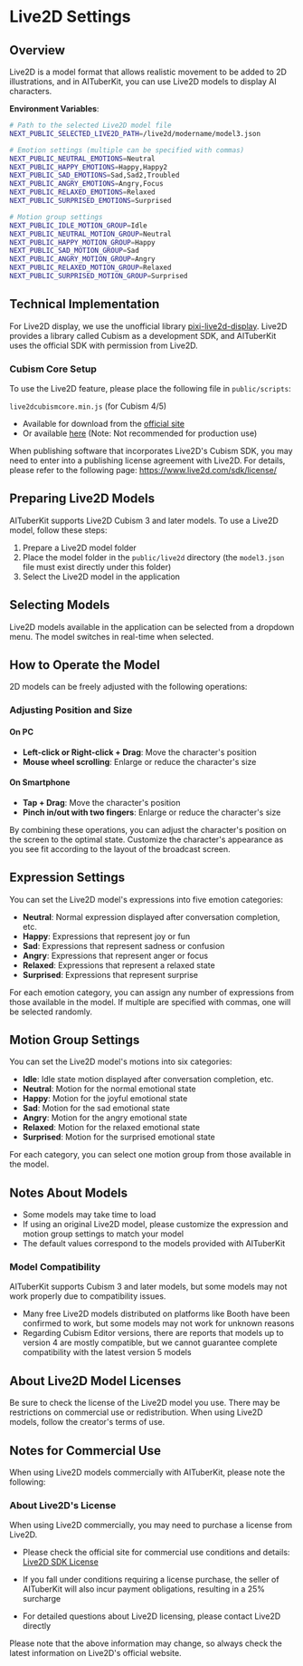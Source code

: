 # Live2D Settings

## Overview

Live2D is a model format that allows realistic movement to be added to 2D illustrations, and in AITuberKit, you can use Live2D models to display AI characters.

**Environment Variables**:

```bash
# Path to the selected Live2D model file
NEXT_PUBLIC_SELECTED_LIVE2D_PATH=/live2d/modername/model3.json

# Emotion settings (multiple can be specified with commas)
NEXT_PUBLIC_NEUTRAL_EMOTIONS=Neutral
NEXT_PUBLIC_HAPPY_EMOTIONS=Happy,Happy2
NEXT_PUBLIC_SAD_EMOTIONS=Sad,Sad2,Troubled
NEXT_PUBLIC_ANGRY_EMOTIONS=Angry,Focus
NEXT_PUBLIC_RELAXED_EMOTIONS=Relaxed
NEXT_PUBLIC_SURPRISED_EMOTIONS=Surprised

# Motion group settings
NEXT_PUBLIC_IDLE_MOTION_GROUP=Idle
NEXT_PUBLIC_NEUTRAL_MOTION_GROUP=Neutral
NEXT_PUBLIC_HAPPY_MOTION_GROUP=Happy
NEXT_PUBLIC_SAD_MOTION_GROUP=Sad
NEXT_PUBLIC_ANGRY_MOTION_GROUP=Angry
NEXT_PUBLIC_RELAXED_MOTION_GROUP=Relaxed
NEXT_PUBLIC_SURPRISED_MOTION_GROUP=Surprised
```

## Technical Implementation

For Live2D display, we use the unofficial library [pixi-live2d-display](https://github.com/RaSan147/pixi-live2d-display).
Live2D provides a library called Cubism as a development SDK, and AITuberKit uses the official SDK with permission from Live2D.

### Cubism Core Setup

To use the Live2D feature, please place the following file in `public/scripts`:

`live2dcubismcore.min.js` (for Cubism 4/5)

- Available for download from the [official site](https://www.live2d.com/sdk/download/web/)
- Or available [here](https://cubism.live2d.com/sdk-web/cubismcore/live2dcubismcore.min.js) (Note: Not recommended for production use)

When publishing software that incorporates Live2D's Cubism SDK, you may need to enter into a publishing license agreement with Live2D. For details, please refer to the following page:
https://www.live2d.com/sdk/license/

## Preparing Live2D Models

AITuberKit supports Live2D Cubism 3 and later models. To use a Live2D model, follow these steps:

1. Prepare a Live2D model folder
2. Place the model folder in the `public/live2d` directory (the `model3.json` file must exist directly under this folder)
3. Select the Live2D model in the application

## Selecting Models

Live2D models available in the application can be selected from a dropdown menu. The model switches in real-time when selected.

## How to Operate the Model

2D models can be freely adjusted with the following operations:

### Adjusting Position and Size

#### On PC

- **Left-click or Right-click + Drag**: Move the character's position
- **Mouse wheel scrolling**: Enlarge or reduce the character's size

#### On Smartphone

- **Tap + Drag**: Move the character's position
- **Pinch in/out with two fingers**: Enlarge or reduce the character's size

By combining these operations, you can adjust the character's position on the screen to the optimal state. Customize the character's appearance as you see fit according to the layout of the broadcast screen.

## Expression Settings

You can set the Live2D model's expressions into five emotion categories:

- **Neutral**: Normal expression displayed after conversation completion, etc.
- **Happy**: Expressions that represent joy or fun
- **Sad**: Expressions that represent sadness or confusion
- **Angry**: Expressions that represent anger or focus
- **Relaxed**: Expressions that represent a relaxed state
- **Surprised**: Expressions that represent surprise

For each emotion category, you can assign any number of expressions from those available in the model. If multiple are specified with commas, one will be selected randomly.

## Motion Group Settings

You can set the Live2D model's motions into six categories:

- **Idle**: Idle state motion displayed after conversation completion, etc.
- **Neutral**: Motion for the normal emotional state
- **Happy**: Motion for the joyful emotional state
- **Sad**: Motion for the sad emotional state
- **Angry**: Motion for the angry emotional state
- **Relaxed**: Motion for the relaxed emotional state
- **Surprised**: Motion for the surprised emotional state

For each category, you can select one motion group from those available in the model.

## Notes About Models

- Some models may take time to load
- If using an original Live2D model, please customize the expression and motion group settings to match your model
- The default values correspond to the models provided with AITuberKit

### Model Compatibility

AITuberKit supports Cubism 3 and later models, but some models may not work properly due to compatibility issues.

- Many free Live2D models distributed on platforms like Booth have been confirmed to work, but some models may not work for unknown reasons
- Regarding Cubism Editor versions, there are reports that models up to version 4 are mostly compatible, but we cannot guarantee complete compatibility with the latest version 5 models

## About Live2D Model Licenses

Be sure to check the license of the Live2D model you use. There may be restrictions on commercial use or redistribution. When using Live2D models, follow the creator's terms of use.

## Notes for Commercial Use

When using Live2D models commercially with AITuberKit, please note the following:

### About Live2D's License

When using Live2D commercially, you may need to purchase a license from Live2D.

- Please check the official site for commercial use conditions and details:
  [Live2D SDK License](https://www.live2d.com/sdk/license/)

- If you fall under conditions requiring a license purchase, the seller of AITuberKit will also incur payment obligations, resulting in a 25% surcharge

- For detailed questions about Live2D licensing, please contact Live2D directly

Please note that the above information may change, so always check the latest information on Live2D's official website.

